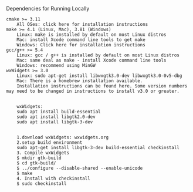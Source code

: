 Dependencies for Running Locally

    cmake >= 3.11
        All OSes: click here for installation instructions
    make >= 4.1 (Linux, Mac), 3.81 (Windows)
        Linux: make is installed by default on most Linux distros
        Mac: install Xcode command line tools to get make
        Windows: Click here for installation instructions
    gcc/g++ >= 5.4
        Linux: gcc / g++ is installed by default on most Linux distros
        Mac: same deal as make - install Xcode command line tools
        Windows: recommend using MinGW
    wxWidgets >= 3.0
        Linux: sudo apt-get install libwxgtk3.0-dev libwxgtk3.0-0v5-dbg
        Mac: There is a homebrew installation available.
        Installation instructions can be found here. Some version numbers may need to be changed in instructions to install v3.0 or greater.


        wxWidgets:
        sudo apt install build-essential
        sudo apt install libgtk2.0-dev             
        sudo apt install libgtk-3-dev


        1.download wxWidgets: wxwidgets.org
        2.setup build environment
        sudo apt-get install libgtk-3-dev build-essential checkinstall
        3. Compile wxWidgets
        $ mkdir gtk-build
        $ cd gtk-build/
        $ ../configure --disable-shared --enable-unicode
        $ make
        4. Install with checkinstall
        $ sudo checkinstall



